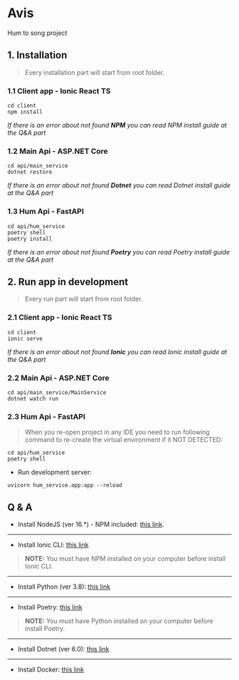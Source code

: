 # Avis

Hum to song project

## 1. Installation

> Every installation part will start from root folder.

### 1.1 Client app - Ionic React TS

```
cd client
npm install
```

_If there is an error about not found **NPM** you can read NPM install guide at the Q&A part_

### 1.2 Main Api - ASP.NET Core

```
cd api/main_service
dotnet restore
```

_If there is an error about not found **Dotnet** you can read Dotnet install guide at the Q&A part_

### 1.3 Hum Api - FastAPI

```
cd api/hum_service
poetry shell
poetry install
```

_If there is an error about not found **Poetry** you can read Poetry install guide at the Q&A part_

## 2. Run app in development

> Every run part will start from root folder.

### 2.1 Client app - Ionic React TS

```
cd client
ionic serve
```

_If there is an error about not found **Ionic** you can read Ionic install guide at the Q&A part_

### 2.2 Main Api - ASP.NET Core

```
cd api/main_service/MainService
dotnet watch run
```

### 2.3 Hum Api - FastAPI

> When you re-open project in any IDE you need to run following command to re-create the virtual environment if it NOT DETECTED:

```
cd api/hum_service
poetry shell
```

-   Run development server:

```
uvicorn hum_service.app:app --reload
```

## Q & A

-   Install NodeJS (ver 16.\*) - NPM included: [this link](https://nodejs.org/en/download/).

---

-   Install Ionic CLI: [this link](https://ionicframework.com/docs/cli)

> **NOTE:** You must have NPM installed on your computer before install Ionic CLI.

---

-   Install Python (ver 3.8): [this link](https://www.python.org/downloads/)

---

-   Install Poetry: [this link](https://python-poetry.org/docs/)

> **NOTE:** You must have Python installed on your computer before install Poetry.

---

-   Install Dotnet (ver 6.0): [this link](https://dotnet.microsoft.com/en-us/download)

---

-   Install Docker: [this link](https://docs.docker.com/get-docker/)
